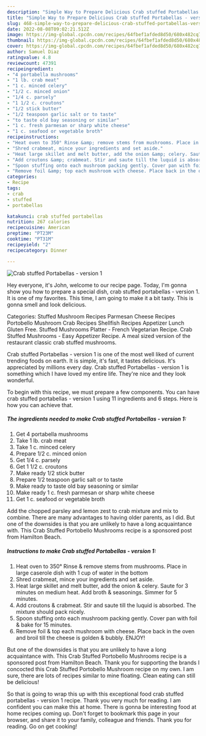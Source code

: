 ```yaml
---
description: "Simple Way to Prepare Delicious Crab stuffed Portabellas - version 1"
title: "Simple Way to Prepare Delicious Crab stuffed Portabellas - version 1"
slug: 468-simple-way-to-prepare-delicious-crab-stuffed-portabellas-version-1
date: 2022-08-08T09:02:21.512Z
image: https://img-global.cpcdn.com/recipes/64fbef1afded8d50/680x482cq70/crab-stuffed-portabellas-version-1-recipe-main-photo.jpg
thumbnail: https://img-global.cpcdn.com/recipes/64fbef1afded8d50/680x482cq70/crab-stuffed-portabellas-version-1-recipe-main-photo.jpg
cover: https://img-global.cpcdn.com/recipes/64fbef1afded8d50/680x482cq70/crab-stuffed-portabellas-version-1-recipe-main-photo.jpg
author: Samuel Diaz
ratingvalue: 4.8
reviewcount: 47391
recipeingredient:
- "4 portabella mushrooms"
- "1 lb. crab meat"
- "1 c. minced celery"
- "1/2 c. minced onion"
- "1/4 c. parsely"
- "1 1/2 c. croutons"
- "1/2 stick butter"
- "1/2 teaspoon garlic salt or to taste"
- "to taste old bay seasoning or similar"
- "1 c. fresh parmesan or sharp white cheese"
- "1 c. seafood or vegetable broth"
recipeinstructions:
- "Heat oven to 350° Rinse &amp; remove stems from mushrooms. Place in large caserole dish with 1 cup of water in the bottom"
- "Shred crabmeat, mince your ingredients and set aside."
- "Heat large skillet and melt butter, add the onion &amp; celery. Saute for 3 minutes on medium heat. Add broth &amp; seasonings. Simmer for 5 minutes."
- "Add croutons &amp; crabmeat. Stir and saute till the luquid is absorbed. The mixture should pack nicely."
- "Spoon stuffing onto each mushroom packing gently. Cover pan with foil &amp; bake for 15 minutes."
- "Remove foil &amp; top each mushroom with cheese. Place back in the oven and broil till the cheese is golden &amp; bubbly. ENJOY!"
categories:
- Recipe
tags:
- crab
- stuffed
- portabellas

katakunci: crab stuffed portabellas 
nutrition: 267 calories
recipecuisine: American
preptime: "PT23M"
cooktime: "PT31M"
recipeyield: "2"
recipecategory: Dinner

---
```



![Crab stuffed Portabellas - version 1](https://img-global.cpcdn.com/recipes/64fbef1afded8d50/680x482cq70/crab-stuffed-portabellas-version-1-recipe-main-photo.jpg)

Hey everyone, it's John, welcome to our recipe page. Today, I'm gonna show you how to prepare a special dish, crab stuffed portabellas - version 1. It is one of my favorites. This time, I am going to make it a bit tasty. This is gonna smell and look delicious.

Categories: Stuffed Mushroom Recipes Parmesan Cheese Recipes Portobello Mushroom Crab Recipes Shellfish Recipes Appetizer Lunch Gluten Free. Stuffed Mushrooms Platter - French Vegetarian Recipe. Crab Stuffed Mushrooms - Easy Appetizer Recipe. A meal sized version of the restaurant classic crab stuffed mushrooms.

Crab stuffed Portabellas - version 1 is one of the most well liked of current trending foods on earth. It is simple, it's fast, it tastes delicious. It's appreciated by millions every day. Crab stuffed Portabellas - version 1 is something which I have loved my entire life. They're nice and they look wonderful.


To begin with this recipe, we must prepare a few components. You can have crab stuffed portabellas - version 1 using 11 ingredients and 6 steps. Here is how you can achieve that.

<!--inarticleads1-->

##### The ingredients needed to make Crab stuffed Portabellas - version 1:

1. Get 4 portabella mushrooms
1. Take 1 lb. crab meat
1. Take 1 c. minced celery
1. Prepare 1/2 c. minced onion
1. Get 1/4 c. parsely
1. Get 1 1/2 c. croutons
1. Make ready 1/2 stick butter
1. Prepare 1/2 teaspoon garlic salt or to taste
1. Make ready to taste old bay seasoning or similar
1. Make ready 1 c. fresh parmesan or sharp white cheese
1. Get 1 c. seafood or vegetable broth


Add the chopped parsley and lemon zest to crab mixture and mix to combine. There are many advantages to having older parents, as I did. But one of the downsides is that you are unlikely to have a long acquaintance with. This Crab Stuffed Portobello Mushrooms recipe is a sponsored post from Hamilton Beach. 

<!--inarticleads2-->

##### Instructions to make Crab stuffed Portabellas - version 1:

1. Heat oven to 350° Rinse &amp; remove stems from mushrooms. Place in large caserole dish with 1 cup of water in the bottom
1. Shred crabmeat, mince your ingredients and set aside.
1. Heat large skillet and melt butter, add the onion &amp; celery. Saute for 3 minutes on medium heat. Add broth &amp; seasonings. Simmer for 5 minutes.
1. Add croutons &amp; crabmeat. Stir and saute till the luquid is absorbed. The mixture should pack nicely.
1. Spoon stuffing onto each mushroom packing gently. Cover pan with foil &amp; bake for 15 minutes.
1. Remove foil &amp; top each mushroom with cheese. Place back in the oven and broil till the cheese is golden &amp; bubbly. ENJOY!


But one of the downsides is that you are unlikely to have a long acquaintance with. This Crab Stuffed Portobello Mushrooms recipe is a sponsored post from Hamilton Beach. Thank you for supporting the brands I concocted this Crab Stuffed Portobello Mushroom recipe on my own. I am sure, there are lots of recipes similar to mine floating. Clean eating can still be delicious! 

So that is going to wrap this up with this exceptional food crab stuffed portabellas - version 1 recipe. Thank you very much for reading. I am confident you can make this at home. There is gonna be interesting food at home recipes coming up. Don't forget to bookmark this page in your browser, and share it to your family, colleague and friends. Thank you for reading. Go on get cooking!
